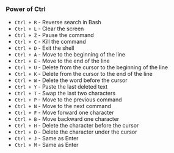 ### Power of Ctrl
- `Ctrl + R` - Reverse search in Bash
- `Ctrl + L` - Clear the screen
- `Ctrl + Z` - Pause the command
- `Ctrl + C` - Kill the command
- `Ctrl + D` - Exit the shell
- `Ctrl + A` - Move to the beginning of the line
- `Ctrl + E` - Move to the end of the line
- `Ctrl + U` - Delete from the cursor to the beginning of the line
- `Ctrl + K` - Delete from the cursor to the end of the line
- `Ctrl + W` - Delete the word before the cursor
- `Ctrl + Y` - Paste the last deleted text
- `Ctrl + T` - Swap the last two characters
- `Ctrl + P` - Move to the previous command
- `Ctrl + N` - Move to the next command
- `Ctrl + F` - Move forward one character
- `Ctrl + B` - Move backward one character
- `Ctrl + H` - Delete the character before the cursor
- `Ctrl + D` - Delete the character under the cursor
- `Ctrl + J` - Same as Enter
- `Ctrl + M` - Same as Enter